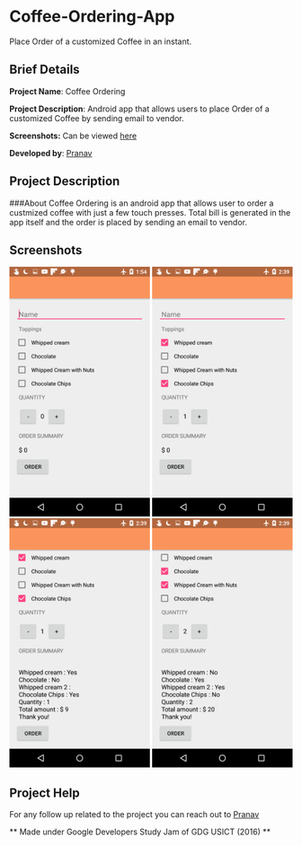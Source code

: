 
# Coffee-Ordering-App
Place Order of a customized Coffee in an instant.

Brief Details
------
**Project Name**: Coffee Ordering

**Project Description**: Android app that allows users to place Order of a customized Coffee by sending email to vendor.

**Screenshots:** Can be viewed [here](#Screenshots)

**Developed by**: [Pranav](https://github.com/pranavgupta8)

Project Description
------
###About
Coffee Ordering is an android app that allows user to order a custmized coffee with just a few touch presses.
Total bill is generated in the app itself and the order is placed by sending an email to vendor.

Screenshots
------
<img src=https://github.com/pranavgupta8/Coffee-Ordering-App/blob/master/App%20Screenshots/1.png width=250 alt="App Main Page"/>
<img src=https://github.com/pranavgupta8/Coffee-ordering-App/blob/master/App%20Screenshots/2.png width=250 alt="App in Action 1"/>
<img src=https://github.com/pranavgupta8/Coffee-Ordering-App/blob/master/App%20Screenshots/3.png width=250 alt="App in action 2"/>
<img src=https://github.com/pranavgupta8/Coffee-ordering-App/blob/master/App%20Screenshots/4.png width=250 alt="App in Action 3"/>

Project Help
------
For any follow up related to the project you can reach out to [Pranav](https://github.com/pranavgupta8)

** Made under Google Developers Study Jam of GDG USICT (2016) **
